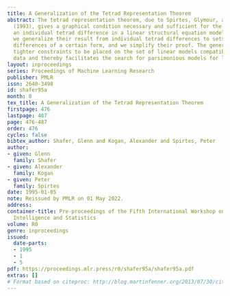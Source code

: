 ```yaml
---
title: A Generalization of the Tetrad Representation Theorem
abstract: The tetrad representation theorem, due to Spirtes, Glymour, and Scheines
  (1993), gives a graphical condition necessary and sufficient for the vanishing of
  an individual tetrad difference in a linear structural equation model. In this paper,
  we generalize their result from individual tetrad differences to sets of tetrad
  differences of a certain form, and we simplify their proof. The generalization allows
  tighter constraints to be placed on the set of linear models compatible with given
  data and thereby facilitates the search for parsimonious models for large data sets.
layout: inproceedings
series: Proceedings of Machine Learning Research
publisher: PMLR
issn: 2640-3498
id: shafer95a
month: 0
tex_title: A Generalization of the Tetrad Representation Theorem
firstpage: 476
lastpage: 487
page: 476-487
order: 476
cycles: false
bibtex_author: Shafer, Glenn and Kogan, Alexander and Spirtes, Peter
author:
- given: Glenn
  family: Shafer
- given: Alexander
  family: Kogan
- given: Peter
  family: Spirtes
date: 1995-01-05
note: Reissued by PMLR on 01 May 2022.
address:
container-title: Pre-proceedings of the Fifth International Workshop on Artificial
  Intelligence and Statistics
volume: R0
genre: inproceedings
issued:
  date-parts:
  - 1995
  - 1
  - 5
pdf: https://proceedings.mlr.press/r0/shafer95a/shafer95a.pdf
extras: []
# Format based on citeproc: http://blog.martinfenner.org/2013/07/30/citeproc-yaml-for-bibliographies/
---
```

